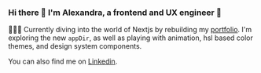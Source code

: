 ### Hi there 👋 I'm Alexandra, a frontend and UX engineer 🦄

👩🏻‍💻 Currently diving into the world of Nextjs by rebuilding my [portfolio](https://github.com/alexandrastoica/portfolio). I'm exploring the new `appDir`, as well as playing with animation, hsl based color themes, and design system components.

You can also find me on [Linkedin](https://linkedin.com/in/alexandrastoica).
